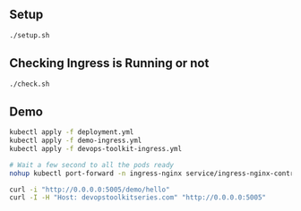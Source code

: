 ## Setup
```bash
./setup.sh
```

## Checking Ingress is Running or not
```bash
./check.sh
```

## Demo
```bash
kubectl apply -f deployment.yml
kubectl apply -f demo-ingress.yml
kubectl apply -f devops-toolkit-ingress.yml

# Wait a few second to all the pods ready
nohup kubectl port-forward -n ingress-nginx service/ingress-nginx-controller 5005:80 --address 0.0.0.0 > /dev/null 2>&1 &

curl -i "http://0.0.0.0:5005/demo/hello"
curl -I -H "Host: devopstoolkitseries.com" "http://0.0.0.0:5005"
